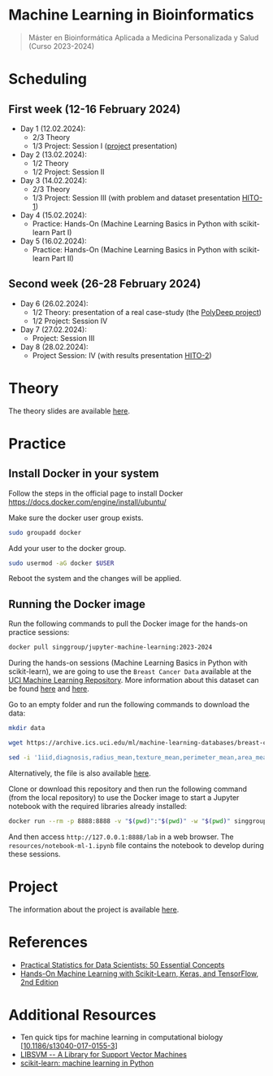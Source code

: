 # Machine Learning in Bioinformatics
> Máster en Bioinformática Aplicada a Medicina Personalizada y Salud (Curso 2023-2024)

# Scheduling

## First week (12-16 February 2024)
- Day 1 (12.02.2024):
  - 2/3 Theory
  - 1/3 Project: Session I ([project](PROJECT.md) presentation)
- Day 2 (13.02.2024):
  - 1/2 Theory
  - 1/2 Project: Session II
- Day 3 (14.02.2024): 
  - 2/3 Theory
  - 1/3 Project: Session III (with problem and dataset presentation [HITO-1](PROJECT.md))
- Day 4 (15.02.2024):
  - Practice: Hands-On (Machine Learning Basics in Python with scikit-learn Part I)
- Day 5 (16.02.2024):
  - Practice: Hands-On (Machine Learning Basics in Python with scikit-learn Part II)

## Second week (26-28 February 2024)
- Day 6 (26.02.2024):
  - 1/2 Theory: presentation of a real case-study (the [PolyDeep project](https://polydeep.org/))
  - 1/2 Project: Session IV
- Day 7 (27.02.2024):
    - Project: Session III
- Day 8 (28.02.2024):
    - Project Session: IV (with results presentation [HITO-2](PROJECT.md))

# Theory

The theory slides are available [here](resources/theory-machinelearning.pdf).

# Practice

## Install Docker in your system

Follow the steps in the official page to install Docker https://docs.docker.com/engine/install/ubuntu/

Make sure the docker user group exists.

```bash
sudo groupadd docker
```

Add your user to the docker group.

```bash
sudo usermod -aG docker $USER
```

Reboot the system and the changes will be applied.

## Running the Docker image

Run the following commands to pull the Docker image for the hands-on practice sessions:

```bash
docker pull singgroup/jupyter-machine-learning:2023-2024
```

During the hands-on sessions (Machine Learning Basics in Python with scikit-learn), we are going to use the `Breast Cancer Data` available at the [UCI Machine Learning Repository](https://archive.ics.uci.edu/ml/datasets/Breast+Cancer+Wisconsin+(Diagnostic)). More information about this dataset can be found [here](https://archive.ics.uci.edu/ml/machine-learning-databases/breast-cancer-wisconsin/wdbc.names) and [here](https://www.kaggle.com/uciml/breast-cancer-wisconsin-data).

Go to an empty folder and run the following commands to download the data: 
```bash
mkdir data

wget https://archive.ics.uci.edu/ml/machine-learning-databases/breast-cancer-wisconsin/wdbc.data -O data/wdbc.data

sed -i '1iid,diagnosis,radius_mean,texture_mean,perimeter_mean,area_mean,smoothness_mean,compactness_mean,concavity_mean,concave points_mean,symmetry_mean,fractal_dimension_mean,radius_se,texture_se,perimeter_se,area_se,smoothness_se,compactness_se,concavity_se,concave_points_se,symmetry_se,fractal_dimension_se,radius_worst,texture_worst,perimeter_worst,area_worst,smoothness_worst,compactness_worst,concavity_worst,concave points_worst,symmetry_worst,fractal_dimension_worst' data/wdbc.data
```

Alternatively, the file is also available [here](data/wdbc.data).

Clone or download this repository and then run the following command (from the local repository) to use the Docker image to start a Jupyter notebook with the required libraries already installed: 
```bash
docker run --rm -p 8888:8888 -v "$(pwd)":"$(pwd)" -w "$(pwd)" singgroup/jupyter-machine-learning:2023-2024
```

And then access `http://127.0.0.1:8888/lab` in a web browser. The `resources/notebook-ml-1.ipynb` file contains the notebook to develop during these sessions.

# Project

The information about the project is available [here](PROJECT.md).

# References
- [Practical Statistics for Data Scientists: 50 Essential Concepts](https://www.oreilly.com/library/view/practical-statistics-for/9781491952955/)
- [Hands-On Machine Learning with Scikit-Learn, Keras, and TensorFlow, 2nd Edition](https://www.oreilly.com/library/view/hands-on-machine-learning/9781492032632/)

# Additional Resources
- Ten quick tips for machine learning in computational biology [[10.1186/s13040-017-0155-3](https://dx.doi.org/10.1186%2Fs13040-017-0155-3)]
- [LIBSVM -- A Library for Support Vector Machines](https://www.csie.ntu.edu.tw/~cjlin/libsvm/)
- [scikit-learn: machine learning in Python](https://scikit-learn.org/stable/)
